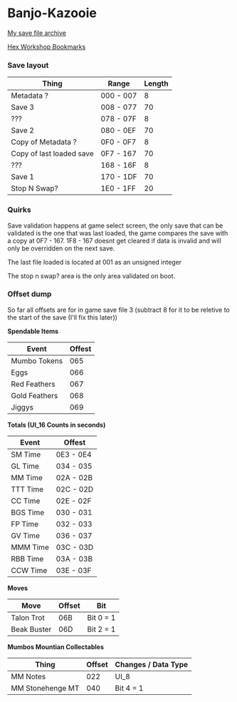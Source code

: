 # Banjo-Kazooie

[My save file archive](https://github.com/kism/Retro-Game-Save-Documentation/tree/master/Nintendo%2064/Working/Banjo-Kazooie)

[Hex Workshop Bookmarks](https://github.com/kism/Retro-Game-Save-Documentation/tree/master/Nintendo%2064/Hex%20Workshop%20Bookmarks)

### Save layout

| Thing                    | Range     | Length |
|--------------------------|-----------|--------|
| Metadata ?               | 000 - 007 | 8      |
| Save 3                   | 008 - 077 | 70     |
| ???                      | 078 - 07F | 8      |
| Save 2                   | 080 - 0EF | 70     |
| Copy of Metadata ?       | 0F0 - 0F7 | 8      |
| Copy of last loaded save | 0F7 - 167 | 70     |
| ???                      | 168 - 16F | 8      |
| Save 1                   | 170 - 1DF | 70     |
| Stop N Swap?             | 1E0 - 1FF | 20     |

### Quirks

Save validation happens at game select screen, the only save that can be validated is the one that was last loaded, the game compares the save with a copy at 0F7 - 167. 1F8 - 167 doesnt get cleared if data is invalid and will only be overridden on the next save.

The last file loaded is located at 001 as an unsigned integer

The stop n swap? area is the only area validated on boot.

### Offset dump

So far all offsets are for in game save file 3 (subtract 8 for it to be reletive to the start of the save (I'll fix this later))

**Spendable Items**

| Event            | Offest |
|------------------|--------|
| Mumbo Tokens     | 065    |
| Eggs             | 066    |
| Red Feathers     | 067    |
| Gold Feathers    | 068    |
| Jiggys           | 069    |

**Totals (UI_16 Counts in seconds)**

| Event               | Offest    |
|---------------------|-----------|
| SM Time             | 0E3 - 0E4 |
| GL Time             | 034 - 035 |
| MM Time             | 02A - 02B |
| TTT Time            | 02C - 02D |
| CC Time             | 02E - 02F |
| BGS Time            | 030 - 031 |
| FP Time             | 032 - 033 |
| GV Time             | 036 - 037 |
| MMM Time            | 03C - 03D |
| RBB Time            | 03A - 03B |
| CCW Time            | 03E - 03F |

**Moves**

| Move        | Offset | Bit       |
|-------------|--------|-----------|
| Talon Trot  | 06B    | Bit 0 = 1 |
| Beak Buster | 06D    | Bit 2 = 1 |

**Mumbos Mountian Collectables**

| Thing            | Offset | Changes / Data Type |
|------------------|--------|---------------------|
| MM Notes         | 022    | UI_8                |
| MM Stonehenge MT | 040    | Bit 4 = 1           |
